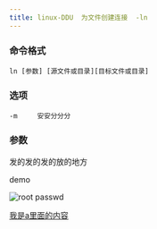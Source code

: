 ```yaml
---
title: linux-DDU  为文件创建连接  -ln
---
```

### 命令格式

```
ln [参数] [源文件或目录][目标文件或目录]
```

### 选项

```
-m     安安分分分
```

### 参数

发的发的发的放的地方

demo



![root passwd](/img/linux_command01_2017_1224/linux_00/root_passwd.png "fdfdsfd")



 [我是a里面的内容](http://example.com/ "这里是title")





























